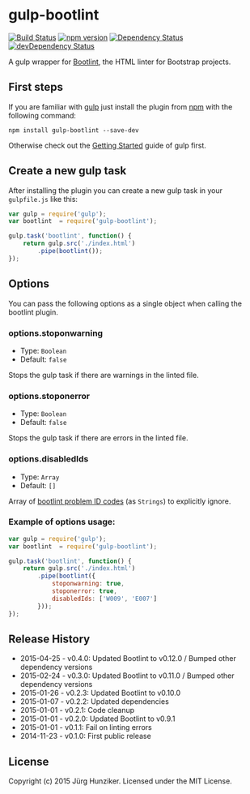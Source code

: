 # gulp-bootlint
[![Build Status](https://travis-ci.org/tschortsch/gulp-bootlint.svg?branch=master)](https://travis-ci.org/tschortsch/gulp-bootlint) [![npm version](https://badge.fury.io/js/gulp-bootlint.svg)](http://badge.fury.io/js/gulp-bootlint) [![Dependency Status](https://david-dm.org/tschortsch/gulp-bootlint.svg)](https://david-dm.org/tschortsch/gulp-bootlint) [![devDependency Status](https://david-dm.org/tschortsch/gulp-bootlint/dev-status.svg)](https://david-dm.org/tschortsch/gulp-bootlint#info=devDependencies)

A gulp wrapper for [Bootlint](https://github.com/twbs/bootlint), the HTML linter for Bootstrap projects.

## First steps

If you are familiar with [gulp](http://gulpjs.com/) just install the plugin from [npm](https://npmjs.org/package/gulp-bootlint) with the following command:

```
npm install gulp-bootlint --save-dev
```

Otherwise check out the [Getting Started](https://github.com/gulpjs/gulp/blob/master/docs/getting-started.md#getting-started) guide of gulp first.

## Create a new gulp task

After installing the plugin you can create a new gulp task in your `gulpfile.js` like this:

```javascript
var gulp = require('gulp');
var bootlint  = require('gulp-bootlint');

gulp.task('bootlint', function() {
    return gulp.src('./index.html')
        .pipe(bootlint());
});
```

## Options

You can pass the following options as a single object when calling the bootlint plugin.

### options.stoponwarning

* Type: `Boolean`
* Default: `false`

Stops the gulp task if there are warnings in the linted file.

### options.stoponerror

* Type: `Boolean`
* Default: `false`

Stops the gulp task if there are errors in the linted file.

### options.disabledIds

* Type: `Array`
* Default: `[]`

Array of [bootlint problem ID codes](https://github.com/twbs/bootlint/wiki) (as `Strings`) to explicitly ignore.

### Example of options usage:

```javascript
var gulp = require('gulp');
var bootlint  = require('gulp-bootlint');

gulp.task('bootlint', function() {
    return gulp.src('./index.html')
        .pipe(bootlint({
            stoponwarning: true,
            stoponerror: true,
            disabledIds: ['W009', 'E007']
        }));
});
```

## Release History

* 2015-04-25 - v0.4.0: Updated Bootlint to v0.12.0 / Bumped other dependency versions
* 2015-02-24 - v0.3.0: Updated Bootlint to v0.11.0 / Bumped other dependency versions
* 2015-01-26 - v0.2.3: Updated Bootlint to v0.10.0
* 2015-01-07 - v0.2.2: Updated dependencies
* 2015-01-01 - v0.2.1: Code cleanup
* 2015-01-01 - v0.2.0: Updated Bootlint to v0.9.1
* 2015-01-01 - v0.1.1: Fail on linting errors
* 2014-11-23 - v0.1.0: First public release

## License

Copyright (c) 2015 Jürg Hunziker. Licensed under the MIT License.